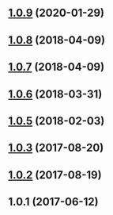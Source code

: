 ## [1.0.9](https://github.com/wessberg/filesaver/compare/v1.0.8...v1.0.9) (2020-01-29)

## [1.0.8](https://github.com/wessberg/filesaver/compare/v1.0.7...v1.0.8) (2018-04-09)

## [1.0.7](https://github.com/wessberg/filesaver/compare/v1.0.6...v1.0.7) (2018-04-09)

## [1.0.6](https://github.com/wessberg/filesaver/compare/v1.0.5...v1.0.6) (2018-03-31)

## [1.0.5](https://github.com/wessberg/filesaver/compare/v1.0.3...v1.0.5) (2018-02-03)

## [1.0.3](https://github.com/wessberg/filesaver/compare/v1.0.2...v1.0.3) (2017-08-20)

## [1.0.2](https://github.com/wessberg/filesaver/compare/v1.0.1...v1.0.2) (2017-08-19)

## 1.0.1 (2017-06-12)
